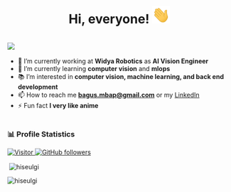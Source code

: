 <h1 align="center">Hi, everyone! <img src="https://raw.githubusercontent.com/ABSphreak/ABSphreak/master/gifs/Hi.gif" width="40px" /></h1>
<br>

<img src="https://tenor.com/view/ketawa-ngakak-lucu-funy-miftah-gif-1154390126592383835">


<br>

- 🔭 I’m currently working at **Widya Robotics** as **AI Vision Engineer**
- 🌱 I’m currently learning **computer vision** and **mlops**
- 📚 I’m interested in **computer vision, machine learning, and back end development**
- 📫 How to reach me **bagus.mbap@gmail.com** or my [LinkedIn](https://www.linkedin.com/in/bagusprayoga)
- ⚡ Fun fact **I very like anime**
#

### 📊 Profile Statistics
<div align="left">
    <a href="#">
        <img alt="Visitor" src="https://visitor-badge.laobi.icu/badge?page_id=hiseulgi.hiseulgi">
    </a>
    <a href="https://github.com/hiseulgi?tab=followers">
        <img alt="GitHub followers" src="https://img.shields.io/github/followers/hiseulgi?color=green&logo=github">
    </a>
</div>

<p>&nbsp;<img align="center" src="https://github-readme-stats.vercel.app/api?username=hiseulgi&count_private=true&include_all_commits=true&theme=algolia&show_icons=true&locale=en" alt="hiseulgi" /></p>
<p><img align="left" src="https://github-readme-stats.vercel.app/api/top-langs?username=hiseulgi&theme=algolia&show_icons=true&locale=en&layout=compact" alt="hiseulgi" /></p>
